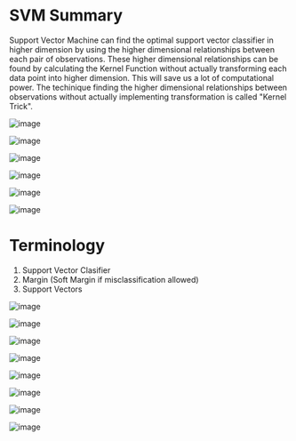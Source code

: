 # SVM Summary

Support Vector Machine can find the optimal support vector classifier in higher dimension by using the higher dimensional relationships between each pair of observations. These higher dimensional relationships can be found by calculating the Kernel Function without actually transforming each data point into higher dimension. This will save us a lot of computational power. The techinique finding the higher dimensional relationships between observations without actually implementing transformation is called "Kernel Trick".


![image](https://user-images.githubusercontent.com/60442877/187554673-5528bfe3-b66b-4fe6-9363-7513598cf1ca.png)

![image](https://user-images.githubusercontent.com/60442877/187557968-14b4edd6-1086-4b4d-8d15-500fc957fa38.png)

![image](https://user-images.githubusercontent.com/60442877/187558472-a9933236-3103-46ee-ba43-0126d7b75588.png)

![image](https://user-images.githubusercontent.com/60442877/187558744-0e81af0d-8591-4685-8203-da2f2b3fa7db.png)

![image](https://user-images.githubusercontent.com/60442877/187558858-c8e19108-0b4a-49fc-9614-2adbdcb2ee13.png)

![image](https://user-images.githubusercontent.com/60442877/187559031-500c4a19-54cd-4f27-9312-c904270bdcc1.png)

# Terminology

1. Support Vector Clasifier
2. Margin (Soft Margin if misclassification allowed)
3. Support Vectors

![image](https://user-images.githubusercontent.com/60442877/187559384-7a40c14f-2b03-4bca-bc67-73f13a5f8264.png)

![image](https://user-images.githubusercontent.com/60442877/187559602-c2c8edaf-b130-4570-917e-ce5c38e7c590.png)

![image](https://user-images.githubusercontent.com/60442877/187561386-f588086c-4afd-4fa5-b22b-ba92ff592024.png)

![image](https://user-images.githubusercontent.com/60442877/187561532-a7c2fe2f-0d42-4746-94e7-a15357718cbd.png)

![image](https://user-images.githubusercontent.com/60442877/187561730-8461f1cf-3f46-4b6d-9b5e-944c713e48f1.png)

![image](https://user-images.githubusercontent.com/60442877/187562011-e41cedfe-159a-4822-8589-14a2369589ba.png)

![image](https://user-images.githubusercontent.com/60442877/187562185-5bd98c2b-0424-4be3-b41c-1d35341e1f29.png)

![image](https://user-images.githubusercontent.com/60442877/187574076-24818e3e-9a9b-4cd3-9360-e791b541eaca.png)
